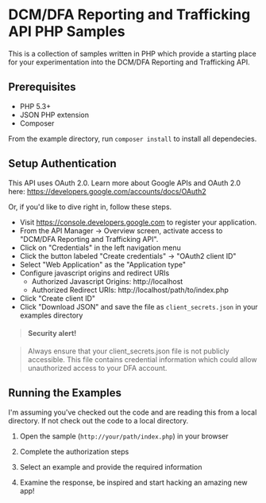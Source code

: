 # DCM/DFA Reporting and Trafficking API PHP Samples

This is a collection of samples written in PHP which provide a starting place
for your experimentation into the DCM/DFA Reporting and Trafficking API.

## Prerequisites

  - PHP 5.3+
  - JSON PHP extension
  - Composer

From the example directory, run `composer install` to install all dependecies.

## Setup Authentication

This API uses OAuth 2.0. Learn more about Google APIs and OAuth 2.0 here:
https://developers.google.com/accounts/docs/OAuth2

Or, if you'd like to dive right in, follow these steps.
 - Visit https://console.developers.google.com to register your application.
 - From the API Manager -> Overview screen, activate access to "DCM/DFA Reporting and Trafficking API".
 - Click on "Credentials" in the left navigation menu
 - Click the button labeled "Create credentials" ->  "OAuth2 client ID"
 - Select "Web Application" as the "Application type"
 - Configure javascript origins and redirect URIs
   - Authorized Javascript Origins: http://localhost
   - Authorized Redirect URIs: http://localhost/path/to/index.php
 - Click "Create client ID"
 - Click "Download JSON" and save the file as `client_secrets.json` in your
   examples directory

> #### Security alert!

> Always ensure that your client_secrets.json file is not publicly accessible.
> This file contains credential information which could allow unauthorized access
> to your DFA account.

## Running the Examples

I'm assuming you've checked out the code and are reading this from a local
directory. If not check out the code to a local directory.

1. Open the sample (`http://your/path/index.php`) in your browser

2. Complete the authorization steps

3. Select an example and provide the required information

3. Examine the response, be inspired and start hacking an amazing new app!
